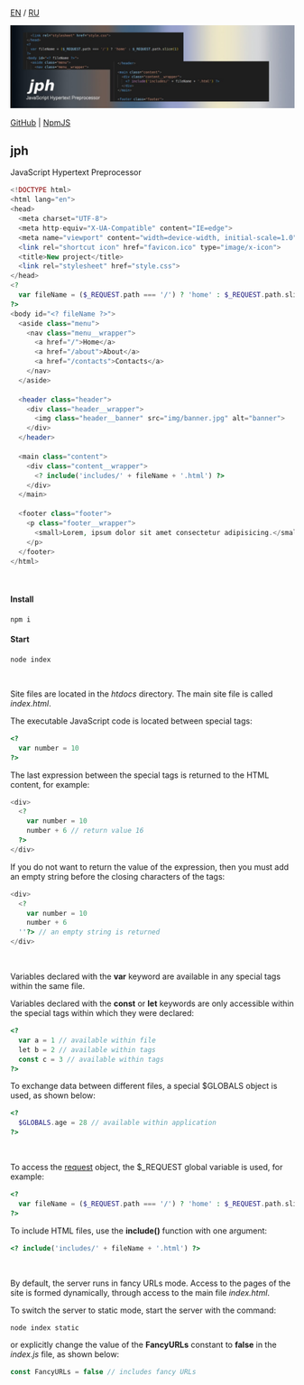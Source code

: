 <br>

[EN](https://github.com/reacton-js/jph/blob/main/README.md) / [RU](https://github.com/reacton-js/jph/blob/main/README_RU.md)

![jph](https://raw.githubusercontent.com/reacton-js/jph/main/logo.jpg)

[GitHub](https://github.com/reacton-js/jph) | [NpmJS](https://www.npmjs.com/package/jph)

## jph

JavaScript Hypertext Preprocessor

```php
<!DOCTYPE html>
<html lang="en">
<head>
  <meta charset="UTF-8">
  <meta http-equiv="X-UA-Compatible" content="IE=edge">
  <meta name="viewport" content="width=device-width, initial-scale=1.0">
  <link rel="shortcut icon" href="favicon.ico" type="image/x-icon">
  <title>New project</title>
  <link rel="stylesheet" href="style.css">
</head>
<?
  var fileName = ($_REQUEST.path === '/') ? 'home' : $_REQUEST.path.slice(1)
?>
<body id="<? fileName ?>">
  <aside class="menu">
    <nav class="menu__wrapper">
      <a href="/">Home</a>
      <a href="/about">About</a>
      <a href="/contacts">Contacts</a>
    </nav>
  </aside>

  <header class="header">
    <div class="header__wrapper">
      <img class="header__banner" src="img/banner.jpg" alt="banner">
    </div>
  </header>

  <main class="content">
    <div class="content__wrapper">
      <? include('includes/' + fileName + '.html') ?>
    </div>
  </main>
  
  <footer class="footer">
    <p class="footer__wrapper">
      <small>Lorem, ipsum dolor sit amet consectetur adipisicing.</small>
    </p>
  </footer>
</html>
```

<br>

#### Install

```
npm i
```

#### Start

```
node index
```

<br>

Site files are located in the *htdocs* directory. The main site file is called *index.html*.

The executable JavaScript code is located between special tags:

```php
<?
  var number = 10
?>
```

The last expression between the special tags is returned to the HTML content, for example:

```php
<div>
  <?
    var number = 10
    number + 6 // return value 16
  ?>
</div>
```

If you do not want to return the value of the expression, then you must add an empty string before the closing characters of the tags:

```php
<div>
  <?
    var number = 10
    number + 6
  ''?> // an empty string is returned
</div>
```

<br>

Variables declared with the **var** keyword are available in any special tags within the same file.

Variables declared with the **const** or **let** keywords are only accessible within the special tags within which they were declared:

```php
<?
  var a = 1 // available within file
  let b = 2 // available within tags
  const c = 3 // available within tags
?>
```

To exchange data between different files, a special $GLOBALS object is used, as shown below:

```php
<?
  $GLOBALS.age = 28 // available within application
?>
```

<br>

To access the [request](https://expressjs.com/en/api.html#req) object, the $_REQUEST global variable is used, for example:

```php
<?
  var fileName = ($_REQUEST.path === '/') ? 'home' : $_REQUEST.path.slice(1)
?>
```

To include HTML files, use the **include()** function with one argument:

```php
<? include('includes/' + fileName + '.html') ?>
```

<br>

By default, the server runs in fancy URLs mode. Access to the pages of the site is formed dynamically, through access to the main file *index.html*.

To switch the server to static mode, start the server with the command:

```
node index static
```

or explicitly change the value of the **FancyURLs** constant to **false** in the *index.js* file, as shown below:

```js
const FancyURLs = false // includes fancy URLs
```